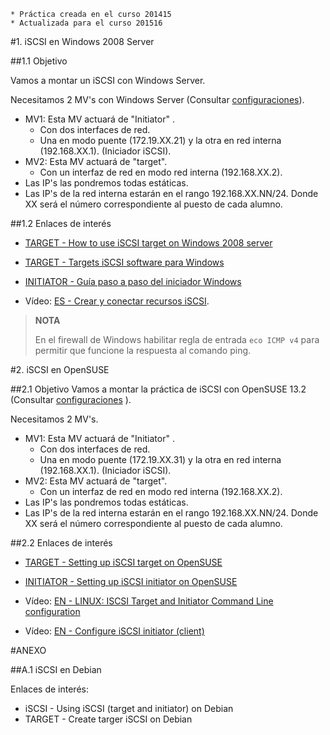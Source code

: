 ```
* Práctica creada en el curso 201415
* Actualizada para el curso 201516
```

#1. iSCSI en Windows 2008 Server

##1.1 Objetivo

Vamos a montar un iSCSI con Windows Server.

Necesitamos 2 MV's con Windows Server (Consultar [configuraciones](../../global/configuracion-aula109.md)).
* MV1: Esta MV actuará de "Initiator" . 
    * Con dos interfaces de red. 
    * Una en modo puente (172.19.XX.21) y la otra en red interna (192.168.XX.1). (Iniciador iSCSI).
* MV2: Esta MV actuará de "target".
    * Con un interfaz de red en modo red interna (192.168.XX.2).
* Las IP's las pondremos todas estáticas.
* Las IP's de la red interna estarán en el rango 192.168.XX.NN/24. 
Donde XX será el número correspondiente al puesto de cada alumno.

##1.2 Enlaces de interés

* [TARGET - How to use iSCSI target on Windows 2008 server](https://www.synology.com/en-global/knowledgebase/DSM/tutorial/Virtualization/How_to_use_iSCSI_Targets_on_a_Windows_Server)
* [TARGET - Targets iSCSI software para Windows](https://blogs.technet.microsoft.com/davidcervigon/2007/08/29/targets-iscsi-gratuitos-para-windows/) 
* [INITIATOR - Guía paso a paso del iniciador Windows](https://technet.microsoft.com/es-es/library/ee338476%28v=ws.10%29.aspx)

* Vídeo: [ES - Crear y conectar recursos iSCSI](https://youtu.be/_77UL2kZEEA).

> **NOTA**
>
> En el firewall de Windows habilitar regla de entrada `eco ICMP v4` para 
permitir que funcione la respuesta al comando ping.


#2. iSCSI en OpenSUSE

##2.1 Objetivo
Vamos a montar la práctica de iSCSI con OpenSUSE 13.2 (Consultar [configuraciones](../../global/configuracion-aula109.md) ).

Necesitamos 2 MV's.
* MV1: Esta MV actuará de "Initiator" . 
    * Con dos interfaces de red. 
    * Una en modo puente (172.19.XX.31) y la otra en red interna (192.168.XX.1). (Iniciador iSCSI).
* MV2: Esta MV actuará de "target". 
    * Con un interfaz de red en modo red interna (192.168.XX.2).
* Las IP's las pondremos todas estáticas.
* Las IP's de la red interna estarán en el rango 192.168.XX.NN/24. 
Donde XX será el número correspondiente al puesto de cada alumno.

##2.2 Enlaces de interés

* [TARGET - Setting up iSCSI target on OpenSUSE](https://www.suse.com/documentation/sles10/book_sle_reference/data/sec_inst_system_iscsi_target.html)
* [INITIATOR - Setting up iSCSI initiator on OpenSUSE](https://www.suse.com/documentation/sles11/stor_admin/data/sec_inst_system_iscsi_initiator.html)

* Vídeo: [EN - LINUX: ISCSI Target and Initiator Command Line configuration](https://youtu.be/5yMSxqUs4ys)
* Vídeo: [EN - Configure iSCSI initiator (client)](https://youtu.be/8UojNONhQDo)

#ANEXO

##A.1 iSCSI en Debian

Enlaces de interés:
* iSCSI - Using iSCSI (target and initiator) on Debian
* TARGET - Create targer iSCSI on Debian
